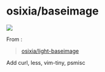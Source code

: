 # osixia/baseimage

[![](https://badge.imagelayers.io/osixia/baseimage:latest.svg)](https://imagelayers.io/?images=osixia/baseimage:latest 'Get your own badge on imagelayers.io')

From :
> [osixia/light-baseimage](https://github.com/osixia/docker-light-baseimage)

Add curl, less, vim-tiny, psmisc
